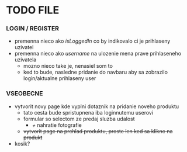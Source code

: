 # TODO FILE

### LOGIN / REGISTER 
- premenna nieco ako *isLoggedIn* co by indikovalo ci je prihlaseny uzivatel
- premenna nieco ako *username* na ulozenie mena prave prihlaseneho uzivatela
  - mozno nieco take je, nenasiel som to
  - ked to bude, nasledne pridanie do navbaru aby sa zobrazilo login/aktualne prihlaseny user


### VSEOBECNE
- vytvorit novy page kde vyplni dotaznik na pridanie noveho produktu
  - tato cesta bude spristupnena iba loginnutemu userovi
  - formular so selectom ze predaj sluzba udalost
    - *+* nahratie fotografie
  - ~~vytvorit page na prehlad produktu, proste len ked sa klikne na produkt~~
- kosik?